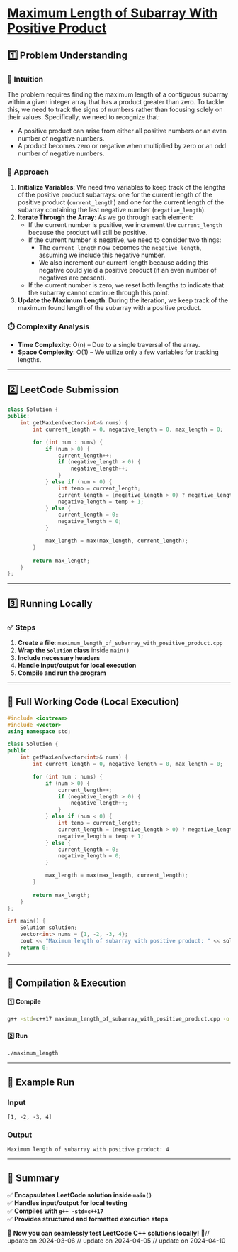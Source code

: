 # **[Maximum Length of Subarray With Positive Product](https://leetcode.com/problems/maximum-length-of-subarray-with-positive-product/description/)**  

## **1️⃣ Problem Understanding**  
### **📌 Intuition**  
The problem requires finding the maximum length of a contiguous subarray within a given integer array that has a product greater than zero. To tackle this, we need to track the signs of numbers rather than focusing solely on their values. Specifically, we need to recognize that:
- A positive product can arise from either all positive numbers or an even number of negative numbers.
- A product becomes zero or negative when multiplied by zero or an odd number of negative numbers. 

### **🚀 Approach**  
1. **Initialize Variables**: We need two variables to keep track of the lengths of the positive product subarrays: one for the current length of the positive product (`current_length`) and one for the current length of the subarray containing the last negative number (`negative_length`).
2. **Iterate Through the Array**: As we go through each element:
   - If the current number is positive, we increment the `current_length` because the product will still be positive.
   - If the current number is negative, we need to consider two things:
     - The `current_length` now becomes the `negative_length`, assuming we include this negative number.
     - We also increment our current length because adding this negative could yield a positive product (if an even number of negatives are present).
   - If the current number is zero, we reset both lengths to indicate that the subarray cannot continue through this point.
3. **Update the Maximum Length**: During the iteration, we keep track of the maximum found length of the subarray with a positive product.

### **⏱️ Complexity Analysis**  
- **Time Complexity**: O(n) – Due to a single traversal of the array.  
- **Space Complexity**: O(1) – We utilize only a few variables for tracking lengths.

---  

## **2️⃣ LeetCode Submission**  
```cpp
class Solution {
public:
    int getMaxLen(vector<int>& nums) {
        int current_length = 0, negative_length = 0, max_length = 0;

        for (int num : nums) {
            if (num > 0) {
                current_length++;
                if (negative_length > 0) {
                    negative_length++;
                }
            } else if (num < 0) {
                int temp = current_length;
                current_length = (negative_length > 0) ? negative_length + 1 : 0;
                negative_length = temp + 1;
            } else {
                current_length = 0;
                negative_length = 0;
            }

            max_length = max(max_length, current_length);
        }
        
        return max_length;
    }
};
```  

---  

## **3️⃣ Running Locally**  
### **✅ Steps**  
1. **Create a file**: `maximum_length_of_subarray_with_positive_product.cpp`  
2. **Wrap the `Solution` class** inside `main()`  
3. **Include necessary headers**  
4. **Handle input/output for local execution**  
5. **Compile and run the program**  

---  

## **📝 Full Working Code (Local Execution)**  
```cpp
#include <iostream>
#include <vector>
using namespace std;

class Solution {
public:
    int getMaxLen(vector<int>& nums) {
        int current_length = 0, negative_length = 0, max_length = 0;

        for (int num : nums) {
            if (num > 0) {
                current_length++;
                if (negative_length > 0) {
                    negative_length++;
                }
            } else if (num < 0) {
                int temp = current_length;
                current_length = (negative_length > 0) ? negative_length + 1 : 0;
                negative_length = temp + 1;
            } else {
                current_length = 0;
                negative_length = 0;
            }

            max_length = max(max_length, current_length);
        }
        
        return max_length;
    }
};

int main() {
    Solution solution;
    vector<int> nums = {1, -2, -3, 4};
    cout << "Maximum length of subarray with positive product: " << solution.getMaxLen(nums) << endl;
    return 0;
}
```  

---  

## **🔧 Compilation & Execution**  
#### **1️⃣ Compile**  
```bash
g++ -std=c++17 maximum_length_of_subarray_with_positive_product.cpp -o maximum_length
```  

#### **2️⃣ Run**  
```bash
./maximum_length
```  

---  

## **🎯 Example Run**  
### **Input**  
```
[1, -2, -3, 4]
```  
### **Output**  
```
Maximum length of subarray with positive product: 4
```  

---  

## **📌 Summary**  
✅ **Encapsulates LeetCode solution inside `main()`**  
✅ **Handles input/output for local testing**  
✅ **Compiles with `g++ -std=c++17`**  
✅ **Provides structured and formatted execution steps**  

🚀 **Now you can seamlessly test LeetCode C++ solutions locally!** 🚀// update on 2024-03-06
// update on 2024-04-05
// update on 2024-04-10
